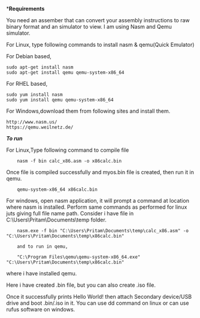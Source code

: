 *******Requirements******

You need an assember that can convert your assembly instructions to raw binary format and an simulator to view.
I am using Nasm and Qemu simulator.

For Linux, type following commands to install nasm & qemu(Quick Emulator)

For Debian based,

	sudo apt-get install nasm
	sudo apt-get install qemu qemu-system-x86_64

For RHEL based,

	sudo yum install nasm
	sudo yum install qemu qemu-system-x86_64
	
	
For Windows,download them from following sites and install them.

	http://www.nasm.us/
	https://qemu.weilnetz.de/



*******To run*******


For Linux,Type following command to compile file
	
		nasm -f bin calc_x86.asm -o x86calc.bin
		
Once file is compiled successfully and myos.bin file is created, then run it in qemu.	

		qemu-system-x86_64 x86calc.bin
		

For windows, open nasm application, it will prompt a command at location where nasm is installed.
Perform same commands as performed for linux juts giving full file name path.
Consider i have file in C:\Users\Pritam\Documents\temp folder.

		nasm.exe -f bin "C:\Users\Pritam\Documents\temp\calc_x86.asm" -o "C:\Users\Pritam\Documents\temp\x86calc.bin"
		
		and to run in qemu,
		
		"C:\Program Files\qemu\qemu-system-x86_64.exe"  "C:\Users\Pritam\Documents\temp\x86calc.bin"
		
where i have installed qemu.

Here i have created .bin file, but you can also create .iso file.

Once it successfully prints Hello World! then attach Secondary device/USB drive and boot .bin/.iso in it.
You can use dd command on linux or can use rufus software on windows.
